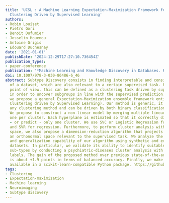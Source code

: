 ```yaml
---
title: 'UCSL : A Machine Learning Expectation-Maximization Framework for Unsupervised
  Clustering Driven by Supervised Learning'
authors:
- Robin Louiset
- Pietro Gori
- Benoit Dufumier
- Josselin Houenou
- Antoine Grigis
- Edouard Duchesnay
date: '2021-01-01'
publishDate: '2024-12-29T17:27:10.736454Z'
publication_types:
- paper-conference
publication: '*Machine Learning and Knowledge Discovery in Databases. Research Track*'
doi: 10.1007/978-3-030-86486-6_46
abstract: Subtype Discovery consists in finding interpretable and consistent sub-parts
  of a dataset, which are also relevant to a certain supervised task. From a mathematical
  point of view, this can be defined as a clustering task driven by supervised learning
  in order to uncover subgroups in line with the supervised prediction. In this paper,
  we propose a general Expectation-Maximization ensemble framework entitled UCSL (Unsupervised
  Clustering driven by Supervised Learning). Our method is generic, it can integrate
  any clustering method and can be driven by both binary classification and regression.
  We propose to construct a non-linear model by merging multiple linear estimators,
  one per cluster. Each hyperplane is estimated so that it correctly discriminates
  - or predict - only one cluster. We use SVC or Logistic Regression for classification
  and SVR for regression. Furthermore, to perform cluster analysis within a more suitable
  space, we also propose a dimension-reduction algorithm that projects the data onto
  an orthonormal space relevant to the supervised task. We analyze the robustness
  and generalization capability of our algorithm using synthetic and experimental
  datasets. In particular, we validate its ability to identify suitable consistent
  sub-types by conducting a psychiatric-diseases cluster analysis with known ground-truth
  labels. The gain of the proposed method over previous state-of-the-art techniques
  is about +1.9 points in terms of balanced accuracy. Finally, we make codes and examples
  available in a scikit-learn-compatible Python package. https://github.com/neurospin-projects/2021_rlouiset_ucsl/.
tags:
- Clustering
- Expectation-maximization
- Machine learning
- Neuroimaging
- Subtype discovery
---
```


